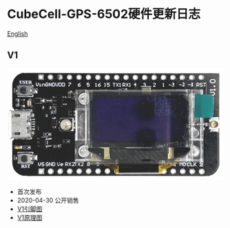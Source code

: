 # CubeCell-GPS-6502硬件更新日志

[English](https://heltec-automation-docs.readthedocs.io/en/latest/cubecell/dev-board/htcc-ab02s/hardware_update_log.html)

## V1

![](img/hardware_update_log/01.png)

- 首次发布
- 2020-04-30 公开销售
- [V1引脚图](https://resource.heltec.cn/download/CubeCell/HTCC-AB02S/HTCC-AB02S_PinoutDiagram.pdf)
- [V1原理图](https://resource.heltec.cn/download/CubeCell/HTCC-AB02S/HTCC-AB02S_SchematicDiagram.pdf)

